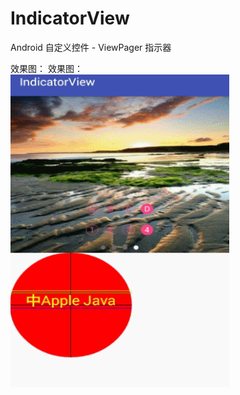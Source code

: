 # IndicatorView
Android 自定义控件 - ViewPager 指示器

效果图：
效果图：<br/>
<img src="https://github.com/xing16/IndicatorView/raw/master/app/screenshot/GIF.gif" width=350 height=500 alt="Sample App's Launch Screen">
